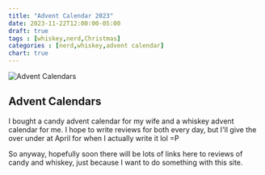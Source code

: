 ```yaml
---
title: "Advent Calendar 2023"
date: 2023-11-22T12:00:00-05:00
draft: true
tags : [whiskey,nerd,Christmas]
categories : [nerd,whiskey,advent calendar]
chart: true
---
```

![Advent Calendars](/images/xmaswhiskey.webp)  

## Advent Calendars
I bought a candy advent calendar for my wife and a whiskey advent calendar for me. I hope to write reviews
for both every day, but I'll give the over under at April for when I actually write it lol =P

<!--more-->

So anyway, hopefully soon there will be lots of links here to reviews of candy and whiskey, just because 
I want to do something with this site. 